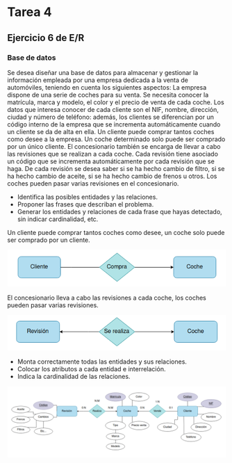 # Tarea 4
## Ejercicio 6 de E/R
### Base de datos

Se desea diseñar una base de datos para almacenar y gestionar la información empleada por una empresa dedicada a la venta de automóviles, teniendo en cuenta los siguientes aspectos: La empresa dispone de una serie de coches para su venta. Se necesita conocer la matrícula, marca y modelo, el color y el precio de venta de cada coche. Los datos que interesa conocer de cada cliente son el NIF, nombre, dirección, ciudad y número de teléfono: además, los clientes se diferencian por un código interno de la empresa que se incrementa automáticamente cuando un cliente se da de alta en ella. Un cliente puede comprar tantos coches como desee a la empresa. Un coche determinado solo puede ser comprado por un único cliente. El concesionario también se encarga de llevar a cabo las revisiones que se realizan a cada coche. Cada revisión tiene asociado un código que se incrementa automáticamente por cada revisión que se haga. De cada revisión se desea saber si se ha hecho cambio de filtro, si se ha hecho cambio de aceite, si se ha hecho cambio de frenos u otros. Los coches pueden pasar varias revisiones en el concesionario.

- Identifica las posibles entidades y las relaciones.
- Proponer las frases que describan el problema.
- Generar los entidades y relaciones de cada frase que hayas detectado, sin indicar cardinalidad, etc.

Un cliente puede comprar tantos coches como desee, un coche solo puede ser comprado por un cliente.

![<>](img/Captura6-2.png)

 El concesionario lleva a cabo las revisiones a cada coche, los coches pueden pasar varias revisiones.

 ![<>](img/Captura6-3.png)

- Monta correctamente todas las entidades y sus relaciones.
- Colocar los atributos a cada entidad e interrelación.
- Indica la cardinalidad de las relaciones.

 ![<>](img/Captura6-1.png)
